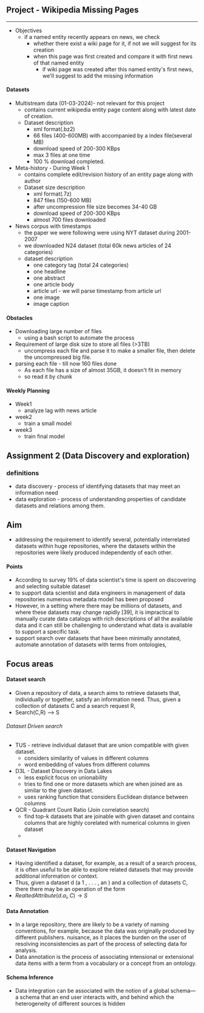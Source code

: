 ## Project - Wikipedia Missing Pages
---
- Objectives
	- if a named entity recently appears on news, we check
		- whether there exist a wiki page for it, if not we will suggest for its creation
		- when this page was first created and compare it with first news of that named entity
			- if wiki page was created after this named entity's first news, we'll suggest to add the missing information

#### Datasets
- Multistream data (01-03-2024)- not relevant for this project
	- contains current wikipedia entity page content along with latest date of creation.
	- Dataset description
		- xml format(.bz2)
		- 66 files (400-600MB) with accompanied by a index file(several MB)
		- download speed of 200-300 KBps
		- max 3 files at one time
		- 100 % download completed.
- Meta-history - During Week 1
	- contains complete edit/revision history of an entity page along with author 
	- Dataset size description
		- xml format(.7z)
		- 847 files (150-600 MB)
		- after uncompression file size becomes 34-40 GB
		- download speed of 200-300 KBps
		- almost 700 files downloaded
- News corpus with timestamps 
	- the paper we were following were using NYT dataset during 2001-2007
	- we downloaded N24 dataset (total 60k news articles of 24 categories)
	- dataset description
		- one category tag (total 24 categories)
		- one headline
		- one abstract
		- one article body
		- article url - we will parse timestamp from article url
		- one image
		- image caption
#### Obstacles
- Downloading large number of files
	- using a bash script to automate the process
- Requirement of large disk size to store all files (>3TB)
	- uncompress each file and parse it to make a smaller file, then delete the uncompressed big file.
- parsing each file - till now 160 files done
	- As each file has a size of almost 35GB, it doesn't fit in memory
	- so read it by chunk
	
#### Weekly Planning
- Week1
	- analyze lag with news article
- week2 
	- train a small model
- week3 
	- train final model



## Assignment 2 (Data Discovery and exploration)
### definitions
- data discovery - process of identifying datasets that may meet an information need
- data exploration - process of understanding properties of candidate datasets and relations among them.

## Aim
- addressing the requirement to identify several, potentially interrelated datasets within huge repositories, where the datasets within the repositories were likely produced independently of each other.
#### Points 
- According to survey 19% of data scientist's time is spent on discovering and selecting suitable dataset
- to support data scientist and data engineers in management of data repositories numerous metadata model has been proposed
- However, in a setting where there may be millions of datasets, and where these datasets may change rapidly [39], it is impractical to manually curate data catalogs with rich descriptions of all the available data and it can still be challenging to understand what data is available to support a specific task.
- support search over datasets that have been minimally annotated, automate annotation of datasets with terms from ontologies,

## Focus areas
#### Dataset search
- Given a repository of data, a search aims to retrieve datasets that, individually or together, satisfy an information need. Thus, given a collection of datasets C and a search request R,
- Search(C,R) -->  S
###### Dataset Driven search
- TUS - retrieve individual dataset that are union compatible with given dataset. 
	- considers similarity of values in different columns
	- word embedding of values from different columns
- D3L - Dataset Discovery in Data Lakes
	- less explicit focus on unionability
	- tries to find one or more datasets which are when joined are as similar to the given dataset.
	- uses ranking function that considers Euclidean distance between columns
- QCR - Quadrant Count Ratio (Join correlation search)
	- find top-k datasets that are joinable with given dataset and contains columns that are highly corelated with numerical columns in given dataset
	- 
#### Dataset Navigation
- Having identified a dataset, for example, as a result of a search process, it is often useful to be able to explore related datasets that may provide additional information or context.
- Thus, given a dataset d (a 1 , . . . , an ) and a collection of datasets C, there there may be an operation of the form
- $RealtedAttribute(d.a_i,C)\rightarrow S$

#### Data Annotation
- In a large repository, there are likely to be a variety of naming conventions, for example, because the data was originally produced by different publishers. nuisance, as it places the burden on the user of resolving inconsistencies as part of the process of selecting data for analysis.
- Data annotation is the process of associating intensional or extensional data items with a term from a vocabulary or a concept from an ontology.

#### Schema Inference
- Data integration can be associated with the notion of a global schema—a schema that an end user interacts with, and behind which the heterogeneity of different sources is hidden